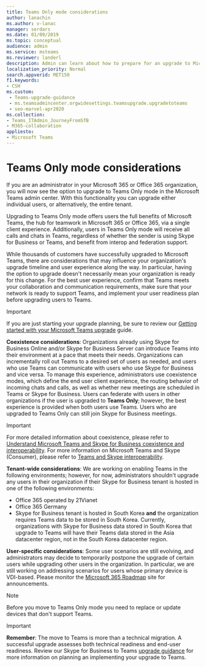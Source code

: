 ```yaml
---
title: Teams Only mode considerations
author: lanachin
ms.author: v-lanac
manager: serdars
ms.date: 01/09/2019
ms.topic: conceptual
audience: admin
ms.service: msteams
ms.reviewer: landerl
description: Admin can learn about how to prepare for an upgrade to Microsoft Teams Only mode in the Microsoft Teams admin center. 
localization_priority: Normal
search.appverid: MET150
f1.keywords:
- CSH
ms.custom: 
 - Teams-upgrade-guidance
 - ms.teamsadmincenter.orgwidesettings.teamsupgrade.upgradetoteams
 - seo-marvel-apr2020
ms.collection: 
- Teams_ITAdmin_JourneyFromSfB
- M365-collaboration
appliesto:
- Microsoft Teams
---
```


# Teams Only mode considerations

If you are an administrator in your Microsoft 365 or Office 365 organization, you will now see the option to upgrade to Teams Only mode in the Microsoft Teams admin center. With this functionality you can upgrade either individual users, or alternatively, the entire tenant.  

Upgrading to Teams Only mode offers users the full benefits of Microsoft Teams, the hub for teamwork in Microsoft 365 or Office 365, via a single client experience. Additionally, users in Teams Only mode will receive all calls and chats in Teams, regardless of whether the sender is using Skype for Business or Teams, and benefit from interop and federation support.

While thousands of customers have successfully upgraded to Microsoft Teams, there are considerations that may influence your organization's upgrade timeline and user experience along the way. In particular, having the option to upgrade doesn't necessarily mean your organization is ready for this change. For the best user experience, confirm that Teams meets your collaboration and communication requirements, make sure that your network is ready to support Teams, and implement your user readiness plan before upgrading users to Teams. 

> [!IMPORTANT]
> If you are just starting your upgrade planning, be sure to review our [Getting started with your Microsoft Teams upgrade](upgrade-start-here.md) guide. 

**Coexistence considerations**: Organizations already using Skype for Business Online and/or Skype for Business Server can introduce Teams into their environment at a pace that meets their needs. Organizations can incrementally roll out Teams to a desired set of users as needed, and users who use Teams can communicate with users who use Skype for Business and vice versa. To manage this experience, administrators use coexistence modes, which define the end user client experience, the routing behavior of incoming chats and calls, as well as whether new meetings are scheduled in Teams or Skype for Business. Users can federate with users in other organizations if the user is upgraded to **Teams Only**; however, the best experience is provided when both users use Teams. Users who are upgraded to Teams Only can still join Skype for Business meetings. 

> [!IMPORTANT]
> For more detailed information about coexistence, please refer to [Understand Microsoft Teams and Skype for Business coexistence and interoperability](teams-and-skypeforbusiness-coexistence-and-interoperability.md). For more information on Microsoft Teams and Skype (Consumer), please refer to [Teams and Skype interoperability](teams-skype-interop.md).

**Tenant-wide considerations**: We are working on enabling Teams in the following environments; however, for now, administrators shouldn't upgrade any users in their organization if their Skype for Business tenant is hosted in one of the following environments:

 - Office 365 operated by 21Vianet
 - Office 365 Germany
 - Skype for Business tenant is hosted in South Korea **and** the organization requires Teams data to be stored in South Korea. Currently, organizations with Skype for Business data stored in South Korea that upgrade to Teams will have their Teams data stored in the Asia datacenter region, not in the South Korea datacenter region.

**User-specific considerations**: Some user scenarios are still evolving, and administrators may decide to temporarily postpone the upgrade of certain users while upgrading other users in the organization. In particular, we are still working on addressing scenarios for users whose primary device is VDI-based. Please monitor the [Microsoft 365 Roadmap](https://www.microsoft.com/microsoft-365/roadmap) site for announcements.

> [!NOTE]
> Before you move to Teams Only mode you need to replace or update devices that don't support Teams. 

> [!IMPORTANT]
> **Remember**: The move to Teams is more than a technical migration. A successful upgrade assesses both technical readiness and end-user readiness. Review our Skype for Business to Teams [upgrade guidance](upgrade-framework.md) for more information on planning an implementing your upgrade to Teams.  
